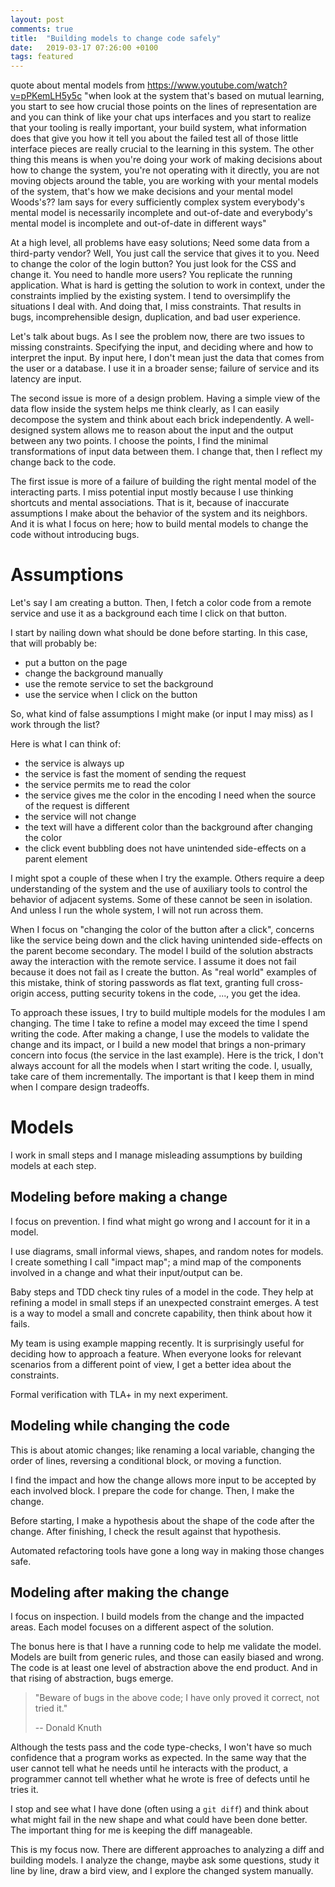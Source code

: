 ```yaml
---
layout: post
comments: true
title:  "Building models to change code safely"
date:   2019-03-17 07:26:00 +0100
tags: featured
---
```

quote about mental models from https://www.youtube.com/watch?v=pPKemLH5y5c
"when look at the system that's based on mutual learning, you start to see how crucial those points on the lines of representation are and you can think of like your chat ups interfaces and you start to realize that your tooling
is really important, your build system, what information does that give you how it tell you about the failed test all of those little interface pieces are really crucial to the learning in this system.
The other thing this means is when you're doing your work of making decisions about how to change the system, you're not operating with it directly, you are not moving objects around the table, you are working with your
mental models of the system, that's how we make decisions and your mental model Woods's?? lam says for every sufficiently complex system everybody's mental model is necessarily incomplete and out-of-date and everybody's
mental model is incomplete and out-of-date in different ways"




At a high level, all problems have easy solutions;
Need some data from a third-party vendor? Well, You just call the service that gives it to you.
Need to change the color of the login button? You just look for the CSS and change it.
You need to handle more users? You replicate the running application.
What is hard is getting the solution to work in context, under the constraints implied by the existing system.
I tend to oversimplify the situations I deal with. And doing that, I miss constraints.
That results in bugs, incomprehensible design, duplication, and bad user experience.

Let's talk about bugs.
As I see the problem now, there are two issues to missing constraints.
Specifying the input, and deciding where and how to interpret the input.
By input here, I don't mean just the data that comes from the user or a database.
I use it in a broader sense; failure of service and its latency are input.

The second issue is more of a design problem.
Having a simple view of the data flow inside the system helps me think clearly,
as I can easily decompose the system and think about each brick independently.
A well-designed system allows me to reason about the input and the output between any two points.
I choose the points, I find the minimal transformations of input data between them.
I change that, then I reflect my change back to the code.

The first issue is more of a failure of building the right mental model of the interacting parts.
I miss potential input mostly because I use thinking shortcuts and mental associations.
That is it, because of inaccurate assumptions I make about the behavior of the system and its neighbors.
And it is what I focus on here; how to build mental models to change the code without introducing bugs.

# Assumptions
Let's say I am creating a button. Then, I fetch a color code from a remote service and use it
as a background each time I click on that button.

I start by nailing down what should be done before starting. In this case, that will probably be:
  * put a button on the page
  * change the background manually
  * use the remote service to set the background
  * use the service when I click on the button

So, what kind of false assumptions I might make (or input I may miss) as I work through the list?

Here is what I can think of:
  * the service is always up
  * the service is fast the moment of sending the request
  * the service permits me to read the color
  * the service gives me the color in the encoding I need when the source of the request is different
  * the service will not change
  * the text will have a different color than the background after changing the color
  * the click event bubbling does not have unintended side-effects on a parent element

I might spot a couple of these when I try the example.
Others require a deep understanding of the system and the use of auxiliary tools to control the behavior
of adjacent systems.
Some of these cannot be seen in isolation. And unless I run the whole system, I will not run across them.

When I focus on "changing the color of the button after a click", concerns
like the service being down and the click having unintended side-effects on the parent become secondary.
The model I build of the solution abstracts away the interaction with the remote service.
I assume it does not fail because it does not fail as I create the button.
As "real world" examples of this mistake, think of storing passwords as flat text, granting full cross-origin access,
putting security tokens in the code, ..., you get the idea.

To approach these issues, I try to build multiple models for the modules I am changing.
The time I take to refine a model may exceed the time I spend writing the code.
After making a change, I use the models to validate the change and its impact, or I build a new model
that brings a non-primary concern into focus (the service in the last example).
Here is the trick, I don't always account for all the models when I start writing the code.
I, usually, take care of them incrementally. The important is that I keep them in mind when I compare
design tradeoffs.

# Models
I work in small steps and I  manage misleading assumptions by building models at each step.

## Modeling before making a change
I focus on prevention. I find what might go wrong and I account for it in a model.

I use diagrams, small informal views, shapes, and random notes for models.
I create something I call "impact map"; a mind map of the components involved in a change and what
their input/output can be.

Baby steps and TDD check tiny rules of a model in the code.
They help at refining a model in small steps if an unexpected constraint emerges.
A test is a way to model a small and concrete capability, then think about how it fails.

My team is using example mapping recently. It is surprisingly useful for deciding how to approach a feature.
When everyone looks for relevant scenarios from a different point of view, I get a better idea about
the constraints.

Formal verification with TLA+ in my next experiment.

## Modeling while changing the code
This is about atomic changes; like renaming a local variable, changing the order of lines,
reversing a conditional block, or moving a function.

I find the impact and how the change allows more input to be accepted by each involved block.
I prepare the code for change. Then, I make the change.

Before starting, I make a hypothesis about the shape of the code after the change.
After finishing, I check the result against that hypothesis.

Automated refactoring tools have gone a long way in making those changes safe.

## Modeling after making the change
I focus on inspection. I build models from the change and the impacted areas.
Each model focuses on a different aspect of the solution.

The bonus here is that I have a running code to help me validate the model.
Models are built from generic rules, and those can easily biased and wrong.
The code is at least one level of abstraction above the end product.
And in that rising of abstraction, bugs emerge.

> "Beware of bugs in the above code; I have only proved it correct, not tried it."
>
> -- Donald Knuth

Although the tests pass and the code type-checks, I won't have so much confidence that a program works as expected.
In the same way that the user cannot tell what he needs until he interacts with
the product, a programmer cannot tell whether what he wrote is free of defects until he tries it.

I stop and see what I have done (often using a `git diff`) and think about what
might fail in the new shape and what could have been done better.
The important thing for me is keeping the diff manageable.

This is my focus now. There are different approaches to analyzing a diff and building models.
I analyze the change, maybe ask some questions, study it line by line, draw a bird view, and
I explore the changed system manually.

